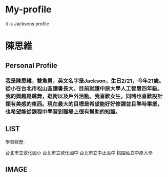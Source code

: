 # My-profile
It is Jacksons profile
# 陳思維
## Personal Profile

### 我是陳思維，雙魚男，英文名字是Jackson，生日2/21，今年21歲。從小在台北市松山區讀書長大，目前就讀中原大學人工智慧四年級。我的興趣是跳舞，逛街以及戶外活動。我喜歡女生，同時也喜歡設計類有美感的東西。現在最大的目標是希望能好好修課並且準時畢業，也希望能從課程中學習到職場上很有幫助的知識。

## LIST
 學習經歷:
 
   台北市立敦化國小
   台北市立敦化國中
   台北市立中正高中
   桃園私立中原大學
   
##  IMAGE

